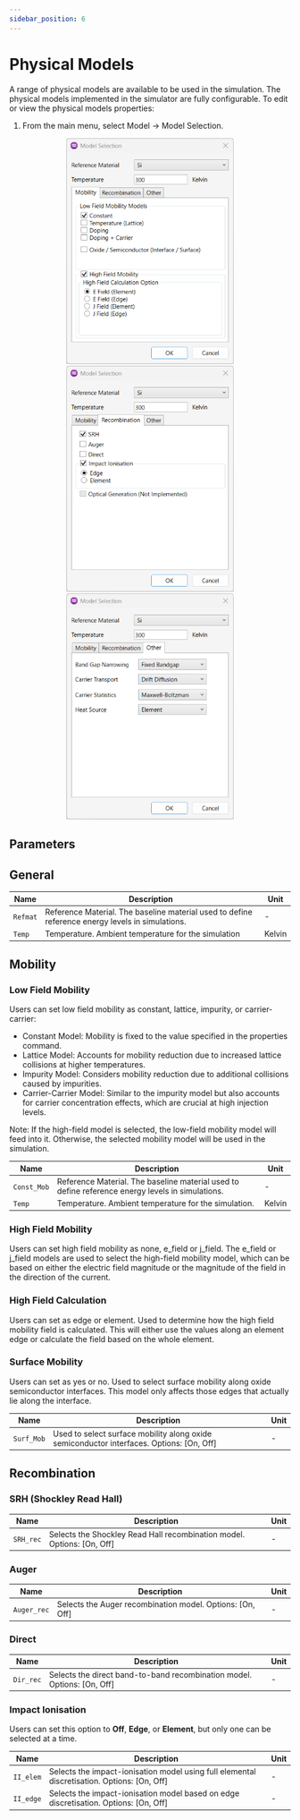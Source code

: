 ```yaml
---
sidebar_position: 6
---
```


# Physical Models
A range of physical models are available to be used in the simulation. The physical models implemented in the simulator are fully configurable.
To edit or view the physical models properties:
1. From the main menu, select Model -> Model Selection.

<p align="center">
  <img src="/img/device-editor/physical-models/01.png" width="300"/>
  <img src="/img/device-editor/physical-models/02.png" width="300"/>
  <img src="/img/device-editor/physical-models/03.png" width="300"/>
</p>

## Parameters

## General

<div class="properties-table">

| Name       | Description                                                  | Unit       |
|------------|--------------------------------------------------------------|------------|
| `Refmat`   | Reference Material. The baseline material used to define reference energy levels in simulations. | -         |
| `Temp`     | Temperature. Ambient temperature for the simulation          | Kelvin  |

</div>

## Mobility
### Low Field Mobility
Users can set low field mobility as constant, lattice, impurity, or carrier-carrier:

- Constant Model: Mobility is fixed to the value specified in the properties command.
- Lattice Model: Accounts for mobility reduction due to increased lattice collisions at higher temperatures.
- Impurity Model: Considers mobility reduction due to additional collisions caused by impurities.
- Carrier-Carrier Model: Similar to the impurity model but also accounts for carrier concentration effects, which are crucial at high injection levels.

Note: If the high-field model is selected, the low-field mobility model will feed into it. Otherwise, the selected mobility model will be used in the simulation.
<div class="properties-table">

| Name       | Description                                                  | Unit       |
|------------|--------------------------------------------------------------|------------|
| `Const_Mob`| Reference Material. The baseline material used to define reference energy levels in simulations. | -         |
| `Temp`     | Temperature. Ambient temperature for the simulation.          | Kelvin  |

</div>

### High Field Mobility
Users can set high field mobility as none, e_field or j_field.
The e_field or j_field models are used to select the high-field mobility model, which can be based on either the electric field magnitude or the magnitude of the field in the direction of the current.

### High Field Calculation
Users can set as edge or element. 
Used to determine how the high field mobility field is calculated. This will either use the values along an element edge or calculate the field based on the whole element.

### Surface Mobility
Users can set as yes or no.
Used to select surface mobility along oxide semiconductor interfaces. This model only affects those edges that actually lie along the interface.

<div class="properties-table">

| Name       | Description                                                  | Unit       |
|------------|--------------------------------------------------------------|------------|
| `Surf_Mob`| Used to select surface mobility along oxide semiconductor interfaces. Options: [On, Off] | -         |

</div>

## Recombination
### SRH (Shockley Read Hall)

<div class="properties-table">

| Name       | Description                                                  | Unit       |
|------------|--------------------------------------------------------------|------------|
| `SRH_rec`  | Selects the Shockley Read Hall recombination model. Options: [On, Off] | -         |

</div>

### Auger

<div class="properties-table">

| Name       | Description                                                  | Unit       |
|------------|--------------------------------------------------------------|------------|
| `Auger_rec`| Selects the Auger recombination model. Options: [On, Off] | -         |

</div>


### Direct

<div class="properties-table">

| Name       | Description                                                  | Unit       |
|------------|--------------------------------------------------------------|------------|
| `Dir_rec`| Selects the direct band-to-band recombination model. Options: [On, Off] | -         |

</div>

### Impact Ionisation
Users can set this option to **Off**, **Edge**, or **Element**, but only one can be selected at a time.

<div class="properties-table">

| Name      | Description                                                                 | Unit |
|-----------|-----------------------------------------------------------------------------|------|
| `II_elem` | Selects the impact-ionisation model using full elemental discretisation. Options: [On, Off] | - |
| `II_edge` | Selects the impact-ionisation model based on edge discretisation. Options: [On, Off] | - |

</div>